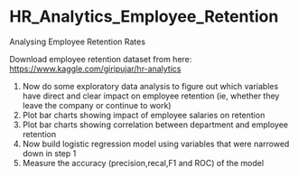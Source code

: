 # HR_Analytics_Employee_Retention
Analysing Employee Retention Rates

Download employee retention dataset from here:
https://www.kaggle.com/giripujar/hr-analytics
1. Now do some exploratory data analysis to figure out which variables have direct and clear impact on employee retention (ie, whether they leave the company or continue to work)
2. Plot bar charts showing impact of employee salaries on retention
3. Plot bar charts showing correlation between department and employee retention
4. Now build logistic regression model using variables that were narrowed down in step 1
5. Measure the accuracy (precision,recal,F1 and ROC) of the model
